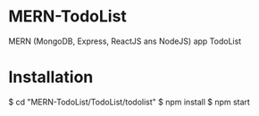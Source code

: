 # MERN-TodoList
MERN (MongoDB, Express, ReactJS ans NodeJS) app TodoList
# Installation
<a>$ cd "MERN-TodoList/TodoList/todolist"</a>
<a>$ npm install</a>
<a>$ npm start</a>
